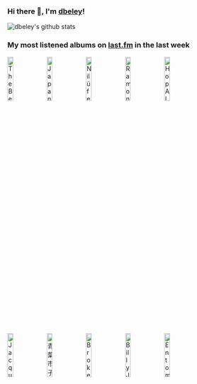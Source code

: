 ### Hi there 👋, I'm [dbeley](https://dbeley.ovh/en)!

![dbeley's github stats](https://github-readme-stats.vercel.app/api?username=dbeley)

### My most listened albums on [last.fm](https://www.last.fm/user/d_beley) in the last week

[<img src='https://lastfm.freetls.fastly.net/i/u/300x300/b725600828e4446f863e5645fc9cbcd2.png' width='16%' height='16%' alt='The Beach Boys - Sounds of Summer: The Very Best of the Beach Boys'>](https://www.last.fm/music/the%2bbeach%2bboys/sounds%2bof%2bsummer%253a%2bthe%2bvery%2bbest%2bof%2bthe%2bbeach%2bboys)&nbsp;
[<img src='https://lastfm.freetls.fastly.net/i/u/300x300/0eaa26428a030e5fd44677e2275b47d5.png' width='16%' height='16%' alt='Japanese Breakfast - Jubilee'>](https://www.last.fm/music/japanese%2bbreakfast/jubilee)&nbsp;
[<img src='https://lastfm.freetls.fastly.net/i/u/300x300/6c995a96166bd8cf25d80f2e7f918291.jpg' width='16%' height='16%' alt='Nilüfer Yanya - Miss Universe'>](https://www.last.fm/music/nil%25c3%25bcfer%2byanya/miss%2buniverse)&nbsp;
[<img src='https://lastfm.freetls.fastly.net/i/u/300x300/b4acf9086c7144edc46928022de21d92.jpg' width='16%' height='16%' alt='Ramones - Rocket to Russia'>](https://www.last.fm/music/ramones/rocket%2bto%2brussia)&nbsp;
[<img src='https://lastfm.freetls.fastly.net/i/u/300x300/01f6872bae2174f1a98170fe0ba3e2ca.jpg' width='16%' height='16%' alt='Hop Along - Painted Shut'>](https://www.last.fm/music/hop%2balong/painted%2bshut)&nbsp;
<br>
[<img src='https://lastfm.freetls.fastly.net/i/u/300x300/21fcd2bf6b42451bc5e58268e9220b97.png' width='16%' height='16%' alt='Jacques Brel - Enregistrement Public à lOlympia 1961'>](https://www.last.fm/music/jacques%2bbrel/enregistrement%2bpublic%2b%25c3%25a0%2bl%2527olympia%2b1961)&nbsp;
[<img src='https://lastfm.freetls.fastly.net/i/u/300x300/5576707541da7557e7a1aae06141f820.jpg' width='16%' height='16%' alt='青葉市子 - アダンの風'>](https://www.last.fm/music/%25e9%259d%2592%25e8%2591%2589%25e5%25b8%2582%25e5%25ad%2590/%25e3%2582%25a2%25e3%2583%2580%25e3%2583%25b3%25e3%2581%25ae%25e9%25a2%25a8)&nbsp;
[<img src='https://lastfm.freetls.fastly.net/i/u/300x300/77e844f9db7f4edfb0bbf9e724495803.png' width='16%' height='16%' alt='Broken Social Scene - You Forgot It In People'>](https://www.last.fm/music/broken%2bsocial%2bscene/you%2bforgot%2bit%2bin%2bpeople)&nbsp;
[<img src='https://lastfm.freetls.fastly.net/i/u/300x300/f4c16c8d97604f1882adc0c76445d29d.png' width='16%' height='16%' alt='Billy Joel - 52nd Street'>](https://www.last.fm/music/billy%2bjoel/52nd%2bstreet)&nbsp;
[<img src='https://lastfm.freetls.fastly.net/i/u/300x300/d81ce1396eb6495258acd1cac7ecc495.jpg' width='16%' height='16%' alt='Entombed - Left Hand Path'>](https://www.last.fm/music/entombed/left%2bhand%2bpath)&nbsp;
<br>
